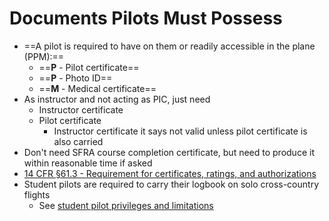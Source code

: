# Documents Pilots Must Possess

* ==A pilot is required to have on them or readily accessible in the plane (PPM):==
  * ==**P** - Pilot certificate==
  * ==**P** - Photo ID==
  * ==**M** - Medical certificate==
* As instructor and not acting as PIC, just need
  * Instructor certificate
  * Pilot certificate
    * Instructor certificate it says not valid unless pilot certificate is also carried
* Don't need SFRA course completion certificate, but need to produce it within reasonable time if asked
* [14 CFR &sect;61.3 - Requirement for certificates, ratings, and authorizations](https://www.ecfr.gov/current/title-14/chapter-I/subchapter-D/part-61/subpart-A/section-61.3)
* Student pilots are required to carry their logbook on solo cross-country flights
  * See [student pilot privileges and limitations](/cfi/preflight-prep/pilot-qualifications#privileges-and-limitations)
